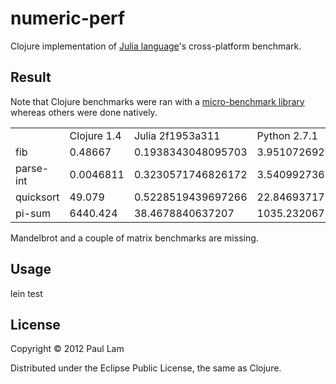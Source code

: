 # numeric-perf

Clojure implementation of [Julia language](http://julialang.org/)'s
cross-platform benchmark.

## Result

Note that Clojure benchmarks were ran with a [micro-benchmark
library](https://github.com/hugoduncan/criterium)
whereas others were done natively.

<table>
  <tr>
    <td></td>
    <td>Clojure 1.4</td>
    <td>Julia 2f1953a311</td>
    <td>Python 2.7.1</td>
    <td>R 2.15.1</td>
  </tr>
  <tr>
    <td>fib</td>
    <td>0.48667</td>
    <td>0.1938343048095703</td>
    <td>3.95107269287</td>
    <td>34.00000000</td>
  </tr>
  <tr>
    <td>parse-int</td>
    <td>0.0046811</td>
    <td>0.3230571746826172</td>
    <td>3.54099273682</td>
    <td>65.00000000</td>
  </tr>
  <tr>
    <td>quicksort</td>
    <td>49.079</td>
    <td>0.5228519439697266</td>
    <td>22.8469371796</td>
    <td>218.00000000</td>
  </tr>  
  <tr>
    <td>pi-sum</td>
    <td>6440.424</td>
    <td>38.4678840637207</td>
    <td>1035.23206711</td>
    <td>6809.00000000</td>
  </tr>
</table>

Mandelbrot and a couple of matrix benchmarks are missing.

## Usage

lein test

## License

Copyright © 2012 Paul Lam

Distributed under the Eclipse Public License, the same as Clojure.
